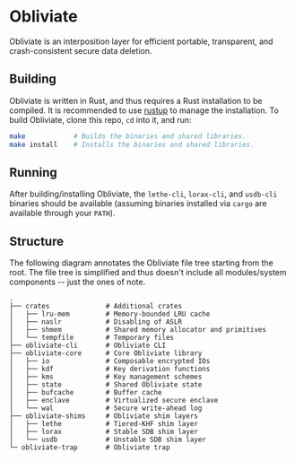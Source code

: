 # Obliviate

Obliviate is an interposition layer for efficient portable, transparent, and
crash-consistent secure data deletion.

## Building

Obliviate is written in Rust, and thus requires a Rust installation to be
compiled. It is recommended to use [rustup](https://rustup.rs/) to manage the
installation. To build Obliviate, clone this repo, `cd` into it, and run:

```sh
make            # Builds the binaries and shared libraries.
make install    # Installs the binaries and shared libraries.
```

## Running

After building/installing Obliviate, the `lethe-cli`, `lorax-cli`, and
`usdb-cli` binaries should be available (assuming binaries installed via `cargo`
are available through your `PATH`).

## Structure

The following diagram annotates the Obliviate file tree starting from the root.
The file tree is simplified and thus doesn't include all modules/system
components -- just the ones of note.

```
.
├── crates              # Additional crates
│   ├── lru-mem         # Memory-bounded LRU cache
│   ├── naslr           # Disabling of ASLR
│   ├── shmem           # Shared memory allocator and primitives
│   └── tempfile        # Temporary files
├── obliviate-cli       # Obliviate CLI
├── obliviate-core      # Core Obliviate library
│   ├── io              # Composable encrypted IOs
│   ├── kdf             # Key derivation functions
│   ├── kms             # Key management schemes
│   ├── state           # Shared Obliviate state
│   ├── bufcache        # Buffer cache
│   ├── enclave         # Virtualized secure enclave
│   └── wal             # Secure write-ahead log
├── obliviate-shims     # Obliviate shim layers
│   ├── lethe           # Tiered-KHF shim layer
│   ├── lorax           # Stable SDB shim layer
│   └── usdb            # Unstable SDB shim layer
└─ obliviate-trap       # Obliviate trap
```
